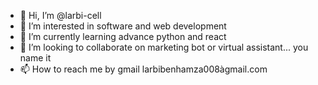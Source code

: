 - 👋 Hi, I’m @larbi-cell
- 👀 I’m interested in software and web development
- 🌱 I’m currently learning advance python and react
- 💞️ I’m looking to collaborate on marketing bot or virtual assistant... you name it
- 📫 How to reach me by gmail larbibenhamza008àgmail.com

<!---
larbi-cell/larbi-cell is a ✨ special ✨ repository because its `README.md` (this file) appears on your GitHub profile.
You can click the Preview link to take a look at your changes.
--->
